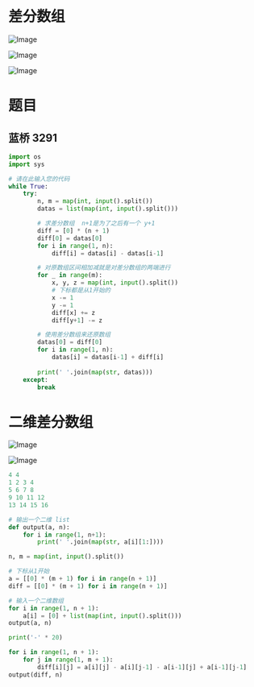 # 差分数组

![Image](https://github.com/user-attachments/assets/3218d443-6bcd-41a6-bc2e-cec91904b326)

![Image](https://github.com/user-attachments/assets/dd1bd8a4-5187-43ba-8d71-6e5de55a9889)

![Image](https://github.com/user-attachments/assets/c9aabdd6-0a19-46d0-ba02-772f5f50abf7)

# 题目

## 蓝桥 3291

```python
import os
import sys

# 请在此输入您的代码
while True:
    try:
        n, m = map(int, input().split())
        datas = list(map(int, input().split()))

        # 求差分数组  n+1是为了之后有一个 y+1
        diff = [0] * (n + 1)
        diff[0] = datas[0]
        for i in range(1, n):
            diff[i] = datas[i] - datas[i-1]

        # 对原数组区间相加减就是对差分数组的两端进行
        for _ in range(m):
            x, y, z = map(int, input().split())
            # 下标都是从1开始的
            x -= 1
            y -= 1
            diff[x] += z
            diff[y+1] -= z

        # 使用差分数组来还原数组
        datas[0] = diff[0]
        for i in range(1, n):
            datas[i] = datas[i-1] + diff[i]
        
        print(' '.join(map(str, datas)))
    except:
        break
```

# 二维差分数组

![Image](https://github.com/user-attachments/assets/6f59a798-612c-4a62-a1c3-2e4758993c44)

![Image](https://github.com/user-attachments/assets/1e3b5a1c-abf3-4b6b-bf64-b3c0de95c903)

```python
4 4
1 2 3 4
5 6 7 8
9 10 11 12
13 14 15 16
```

```python
# 输出一个二维 list
def output(a, n):
    for i in range(1, n+1):
        print(' '.join(map(str, a[i][1:])))

n, m = map(int, input().split())

# 下标从1开始
a = [[0] * (m + 1) for i in range(n + 1)]
diff = [[0] * (m + 1) for i in range(n + 1)]

# 输入一个二维数组
for i in range(1, n + 1):
    a[i] = [0] + list(map(int, input().split()))
output(a, n)

print('-' * 20)

for i in range(1, n + 1):
    for j in range(1, m + 1):
        diff[i][j] = a[i][j] - a[i][j-1] - a[i-1][j] + a[i-1][j-1]
output(diff, n)
```

